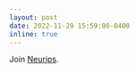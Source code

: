 ```yaml
---
layout: post
date: 2022-11-29 15:59:00-0400
inline: true
---
```


Join <a href="https://nips.cc/">Neurips</a>.

